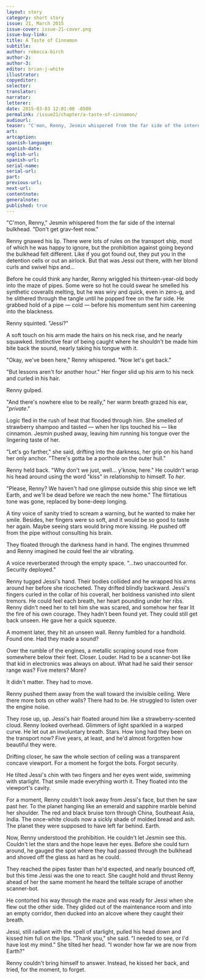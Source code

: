 ```yaml
---
layout: story
category: short story
issue: 21, March 2015
issue-cover: issue-21-cover.png
issue-buy-link:
title: A Taste of Cinnamon
subtitle:
author: rebecca-birch
author-2:
author-3:
editor: brian-j-white
illustrator:
copyeditor:
selector:
translator:
narrator:
letterer:
date: 2015-03-03 12:01:00 -0500
permalink: /issue21/chapter/a-taste-of-cinnamon/
audiourl:
teaser: "C'mon, Renny, Jesmin whispered from the far side of the internal bulkhead. Don't get grav-feet now."
art:
artcaption:
spanish-language:
spanish-date:
english-url:
spanish-url:
serial-name:
serial-url:
part:
previous-url:
next-url:
contentnote:
generalnote:
published: true
---
```


"C'mon, Renny," Jesmin whispered from the far side of the internal bulkhead. "Don't get grav-feet now."

Renny gnawed his lip. There were lots of rules on the transport ship, most of which he was happy to ignore, but the prohibition against going beyond the bulkhead felt different. Like if you got found out, they put you in the detention cells or out an airlock. But that was Jessi out there, with her blond curls and swivel hips and…

Before he could think any harder, Renny wriggled his thirteen-year-old body into the maze of pipes. Some were so hot he could swear he smelled his synthetic coveralls melting, but he was wiry and quick, even in zero-g, and he slithered through the tangle until he popped free on the far side. He grabbed hold of a pipe — cold — before his momentum sent him careening into the blackness.

Renny squinted. "Jessi?"

A soft touch on his arm made the hairs on his neck rise, and he nearly squawked. Instinctive fear of being caught where he shouldn't be made him bite back the sound, nearly taking his tongue with it.

"Okay, we've been here," Renny whispered. "Now let's get back."

"But lessons aren't for another hour." Her finger slid up his arm to his neck and curled in his hair.

Renny gulped.

"And there's nowhere else to be really," her warm breath grazed his ear, "_private_."

Logic fled in the rush of heat that flooded through him. She smelled of strawberry shampoo and tasted — when her lips touched his — like cinnamon. Jesmin pushed away, leaving him running his tongue over the lingering taste of her.

"Let's go farther," she said, drifting into the darkness, her grip on his hand her only anchor. "There's gotta be a porthole on the outer hull."

Renny held back. "Why don't we just, well… y'know, here." He couldn't wrap his head around using the word "kiss" in relationship to himself. To _her_.

"Please, Renny? We haven't had one glimpse outside this ship since we left Earth, and we'll be dead before we reach the new home." The flirtatious tone was gone, replaced by bone-deep longing.

A tiny voice of sanity tried to scream a warning, but he wanted to make her smile. Besides, her fingers were so soft, and it would be so good to taste her again. Maybe seeing stars would bring more kissing. He pushed off from the pipe without consulting his brain.

They floated through the darkness hand in hand. The engines thrummed and Renny imagined he could feel the air vibrating.

A voice reverberated through the empty space. "…two unaccounted for. Security deployed."

Renny tugged Jessi's hand. Their bodies collided and he wrapped his arms around her before she ricocheted. They drifted blindly backward. Jessi's fingers curled in the collar of his coverall, her boldness vanished into silent tremors. He could feel each breath, her heart pounding under her ribs. Renny didn't need her to tell him she was scared, and somehow her fear lit the fire of his own courage. They hadn't been found yet. They could still get back unseen. He gave her a quick squeeze.

A moment later, they hit an unseen wall. Renny fumbled for a handhold. Found one. Had they made a sound?

Over the rumble of the engines, a metallic scraping sound rose from somewhere below their feet. Closer. Louder. Had to be a scanner-bot like that kid in electronics was always on about. What had he said their sensor range was? Five meters? More?

It didn't matter. They had to move.

Renny pushed them away from the wall toward the invisible ceiling. Were there more bots on other walls? There had to be. He struggled to listen over the engine noise.

They rose up, up. Jessi's hair floated around him like a strawberry-scented cloud. Renny looked overhead. Glimmers of light sparkled in a warped curve. He let out an involuntary breath. Stars. How long had they been on the transport now? Five years, at least, and he'd almost forgotten how beautiful they were.

Drifting closer, he saw the whole section of ceiling was a transparent concave viewport. For a moment he forgot the bots. Forgot security.

He tilted Jessi's chin with two fingers and her eyes went wide, swimming with starlight. That smile made everything worth it. They floated into the viewport's cavity.

For a moment, Renny couldn't look away from Jessi's face, but then he saw past her. To the planet hanging like an emerald and sapphire marble behind her shoulder. The red and black bruise torn through China, Southeast Asia, India. The once-white clouds now a sickly shade of molded bread and ash. The planet they were supposed to have left far behind. Earth.

Now, Renny understood the prohibition. He couldn't let Jesmin see this. Couldn't let the stars and the hope leave her eyes. Before she could turn around, he gauged the spot where they had passed through the bulkhead and shoved off the glass as hard as he could.

They reached the pipes faster than he'd expected, and nearly bounced off, but this time Jessi was the one to react. She caught hold and thrust Renny ahead of her the same moment he heard the telltale scrape of another scanner-bot.

He contorted his way through the maze and was ready for Jessi when she flew out the other side. They glided out of the maintenance room and into an empty corridor, then ducked into an alcove where they caught their breath.

Jessi, still radiant with the spell of starlight, pulled his head down and kissed him full on the lips. "Thank you," she said. "I needed to see, or I'd have lost my mind." She tilted her head. "I wonder how far we are now from Earth?"

Renny couldn't bring himself to answer. Instead, he kissed her back, and tried, for the moment, to forget.
